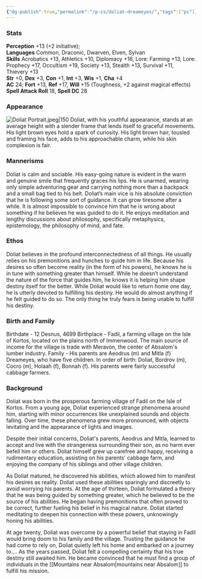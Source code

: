 ```yaml
---
{"dg-publish":true,"permalink":"/p-cs/doliat-dreameyes/","tags":["pc"],"dgShowBacklinks":true,"dgShowLocalGraph":true,"noteIcon":"pc","created":"2023-12-28T00:37:49.029+01:00","updated":"2024-01-19T00:02:24.277+01:00"}
---
```


### Stats
**Perception** +13 (+2 initiative);  
**Languages** Common, Draconic, Dwarven, Elven, Sylvan  
**Skills** Acrobatics +13, Athletics +10, Diplomacy +16, Lore: Farming +13, Lore: Prophecy +17, Occultism +19, Society +13, Stealth +13, Survival +11, Thievery +13  
**Str** +0, **Dex** +3, **Con** +1, **Int** +3, **Wis** +1, **Cha** +4  
**AC** 24; **Fort** +13, **Ref** +17, **Will** +15 (Toughness, +2 against magical effects)
**Spell Attack Roll** 18, **Spell DC** 28

### Appearance
![Doliat Portrait.jpeg|150](/img/user/_vault/attachments/Doliat%20Portrait.jpeg)
Doliat, with his youthful appearance, stands at an average height with a slender frame that lends itself to graceful movements. His light brown eyes hold a spark of curiosity. His light brown hair, tousled and framing his face, adds to his approachable charm, while his skin complexion is fair.

### Mannerisms
Doliat is calm and sociable. His easy-going nature is evident in the warm and genuine smile that frequently graces his lips. He is unarmed, wearing only simple adventuring gear and carrying nothing more than a backpack and a small bag tied to his belt.
Doliat’s main vice is his absolute conviction that he is following some sort of guidance. It can grow tiresome after a while. It is almost impossible to convince him that he is wrong about something if he believes he was guided to do it. He enjoys meditation and lengthy discussions about philosophy, specifically metaphysics, epistemology, the philosophy of mind, and fate.

### Ethos
Doliat believes in the profound interconnectedness of all things. He usually relies on his premonitions and hunches to guide him in life. Because his desires so often become reality (in the form of his powers), he knows he is in tune with something greater than himself. While he doesn’t understand the nature of the force that guides him, he knows it is helping him shape destiny itself for the better.
While Doliat would like to return home one day, he is utterly devoted to fulfilling his destiny. He would do almost anything if he felt guided to do so. The only thing he truly fears is being unable to fulfill his destiny.

### Birth and Family
Birthdate - 12 Desnus, 4699
Birthplace - Fadil, a farming village on the Isle of Kortos, located on the plains north of Immenwood. The main source of income for the village is trade with Meravon, the center of Absalom's lumber industry.
Family - His parents are Aeodrus (m) and Mitla (f) Dreameyes, who have five children. In order of birth: Doliat, Bordrov (m), Cocro (m), Holaah (f), Bonnah (f). His parents were fairly successful cabbage farmers.

### Background
Doliat was born in the prosperous farming village of Fadil on the Isle of Kortos. From a young age, Doliat experienced strange phenomena around him, starting with minor occurrences like unexplained sounds and objects falling. Over time, these phenomena grew more pronounced, with objects levitating and the appearance of lights and images.

Despite their initial concerns, Doliat's parents, Aeodrus and Mitla, learned to accept and live with the strangeness surrounding their son, as no harm ever befell him or others. Doliat himself grew up carefree and happy, receiving a rudimentary education, assisting on his parents' cabbage farm, and enjoying the company of his siblings and other village children.

As Doliat matured, he discovered his abilities, which allowed him to manifest his desires as reality.  Doliat used these abilities sparingly and discreetly to avoid worrying his parents. At the age of thirteen, Doliat formulated a theory that he was being guided by something greater, which he believed to be the source of his abilities. He began having premonitions that often proved to be correct, further fueling his belief in his magical nature. Doliat started meditating to deepen his connection with these powers, unknowingly honing his abilities.

At age twenty, Doliat was overcome by a powerful belief that staying in Fadil would bring doom to his family and the village. Trusting the guidance he had come to rely on, Doliat quietly left his home and embarked on a journey to.... As the years passed, Doliat felt a compelling certainty that his true destiny still awaited him. He became convinced that he must find a group of individuals in the [[Mountains near Absalom\|mountains near Absalom]] to fulfill his mission.